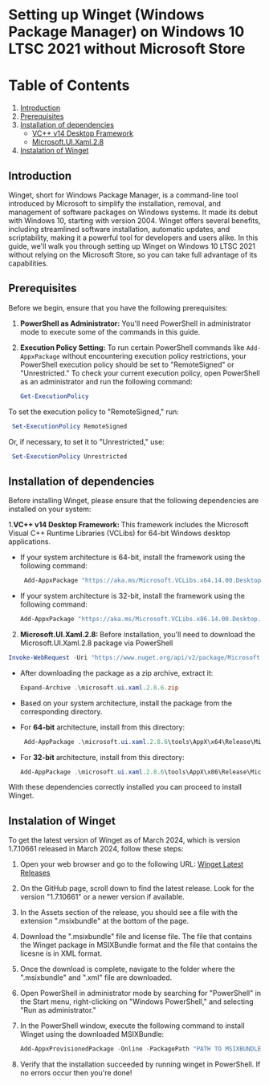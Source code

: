 # Setting up Winget (Windows Package Manager) on Windows 10 LTSC 2021 without Microsoft Store
# Table of Contents
1. [Introduction](#introduction)
2. [Prerequisites](prerequisites)
3. [Installation of dependencies](#dep)
    - [VC++ v14 Desktop Framework](#depA)
    - [Microsoft.UI.Xaml.2.8](#depB)
4. [Instalation of Winget](#winget) 
## Introduction <a name = "introduction"></a>

Winget, short for Windows Package Manager, is a command-line tool introduced by Microsoft to simplify the installation, removal, and management of software packages on Windows systems. It made its debut with Windows 10, starting with version 2004. Winget offers several benefits, including streamlined software installation, automatic updates, and scriptability, making it a powerful tool for developers and users alike. In this guide, we'll walk you through setting up Winget on Windows 10 LTSC 2021 without relying on the Microsoft Store, so you can take full advantage of its capabilities.

## Prerequisites <a name = "prerequisites"></a>

Before we begin, ensure that you have the following prerequisites:

1. **PowerShell as Administrator:** You'll need PowerShell in administrator mode to execute some of the commands in this guide. 

2. **Execution Policy Setting:** To run certain PowerShell commands like `Add-AppxPackage` without encountering execution policy restrictions, your PowerShell execution policy should be set to "RemoteSigned" or "Unrestricted." To check your current execution policy, open PowerShell as an administrator and run the following command:

   ```powershell
   Get-ExecutionPolicy
To set the execution policy to "RemoteSigned," run:
```powershell
 Set-ExecutionPolicy RemoteSigned
```
Or, if necessary, to set it to "Unrestricted," use:
```powershell
 Set-ExecutionPolicy Unrestricted
```
  
  
 ## Installation of dependencies <a name = "dep"> </a>
Before installing Winget, please ensure that the following dependencies are installed on your system: 

1.**VC++ v14 Desktop Framework: <a name = "depA"> </a>** This framework includes the Microsoft Visual C++ Runtime Libraries (VCLibs) for 64-bit Windows desktop applications.
* If your system architecture is 64-bit, install the framework using the following command:

   ```powershell
    Add-AppxPackage "https://aka.ms/Microsoft.VCLibs.x64.14.00.Desktop.appx"
    ```
 * If your system architecture is 32-bit, install the framework using the following command:

    ```powershell
    Add-AppxPackage "https://aka.ms/Microsoft.VCLibs.x86.14.00.Desktop.appx"
    ```
2. **Microsoft.UI.Xaml.2.8: <a name = "depB"> </a>** Before installation, you'll need to download the Microsoft.UI.Xaml.2.8 package via PowerShell
     
 ```powershell
 Invoke-WebRequest -Uri "https://www.nuget.org/api/v2/package/Microsoft.UI.Xaml/2.8.6" -OutFile "microsoft.ui.xaml.2.8.6.zip"
```
* After downloading the package as a zip archive, extract it:

   ```powershell
   Expand-Archive .\microsoft.ui.xaml.2.8.6.zip
   ```
* Based on your system architecture, install the package from the corresponding directory.
- For **64-bit** architecture, install from this directory:

   ```powershell
    Add-AppPackage .\microsoft.ui.xaml.2.8.6\tools\AppX\x64\Release\Microsoft.UI.Xaml.2.8.appx
    ```
- For **32-bit** architecture, install from this directory:

   ```powershell
   Add-AppPackage .\microsoft.ui.xaml.2.8.6\tools\AppX\x86\Release\Microsoft.UI.Xaml.2.8.appx
    ```  

With these dependencies correctly installed you can proceed to install Winget.
## Instalation of Winget <a name = "winget"> </a>

To get the latest version of Winget as of March 2024, which is version 1.7.10661 released in March 2024, follow these steps:

1. Open your web browser and go to the following URL:
   [Winget Latest Releases](https://github.com/microsoft/winget-cli/releases/latest)

2. On the GitHub page, scroll down to find the latest release. Look for the version "1.7.10661" or a newer version if available.

3. In the Assets section of the release, you should see a file with the extension ".msixbundle" at the bottom of the page.

4. Download the ".msixbundle" file and license file. The file that contains the Winget package in MSIXBundle format and the file that contains the licesne is in XML format.

5. Once the download is complete, navigate to the folder where the ".msixbundle" and ".xml" file are downloaded.

6. Open PowerShell in administrator mode by searching for "PowerShell" in the Start menu, right-clicking on "Windows PowerShell," and selecting "Run as administrator."

7. In the PowerShell window, execute the following command to install Winget using the downloaded MSIXBundle:
    ```powershell
    Add-AppxProvisionedPackage -Online -PackagePath "PATH TO MSIXBUNDLE" -LicensePath "PATH TO XML" -Verbose
    ```
8.    Verify that the installation succeeded by running winget in PowerShell. If no errors occur then you're done!
